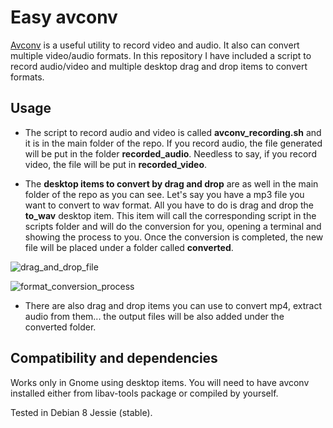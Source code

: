 Easy avconv
============

[Avconv](https://libav.org/) is a useful utility to record video and audio. It also can convert multiple video/audio formats. In this repository I have included a script to record audio/video and multiple desktop drag and drop items to convert formats.

## Usage

* The script to record audio and video is called **avconv_recording.sh** and it is in the main folder of the repo. If you record audio, the file generated will be put in the folder **recorded_audio**. Needless to say, if you record video, the file will be put in **recorded_video**. 

* The **desktop items to convert by drag and drop** are as well in the main folder of the repo as you can see. Let's say you have a mp3 file you want to convert to wav format. All you have to do is drag and drop the **to_wav** desktop item. This item will call the corresponding script in the scripts folder and will do the conversion for you, opening a terminal and showing the process to you. Once the conversion is completed, the new file will be placed under a folder called **converted**.

![drag_and_drop_file](https://cloud.githubusercontent.com/assets/12804701/18227760/ae055c84-722f-11e6-9ef7-e37462c0fbff.png)

![format_conversion_process](https://cloud.githubusercontent.com/assets/12804701/18227763/bd57e8dc-722f-11e6-91f2-a17d8af5b137.png)

* There are also drag and drop items you can use to convert mp4, extract audio from them... the output files will be also added under the converted folder.

## Compatibility and dependencies

Works only in Gnome using desktop items. You will need to have avconv installed either from libav-tools package or compiled by yourself.

Tested in Debian 8 Jessie (stable).
